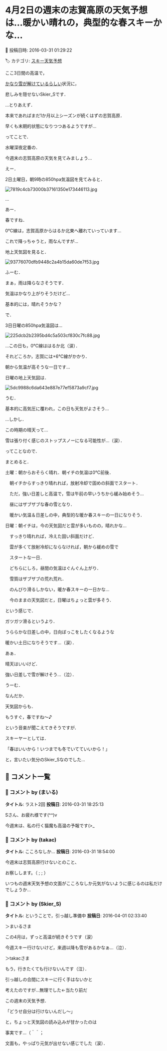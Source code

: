 # 4月2日の週末の志賀高原の天気予想は…暖かい晴れの，典型的な春スキーかな…

📅 投稿日時: 2016-03-31 01:29:22

🏷️ カテゴリ: [スキー天気予想](c6554f5c3c106093b511a8daae23757e8.md)

ここ3日間の高温で，


[かなり雪が解けているらしい](http://red.ap.teacup.com/applet/gokurakuskier/20160330/archive)状況に，


悲しみを隠せないSkier_Sです．





…とりあえず．


本来であればまだ1か月以上シーズンが続くはずの志賀高原．


早くも末期的状態になりつつあるようですが…





ってことで．


水曜深夜定番の．


今週末の志賀高原の天気を見てみましょう…





えー．


2日土曜日，朝9時の850hpa気温図を見てみると．




![7819c4cb73000b37161350e173446113.jpg](images/7819c4cb73000b37161350e173446113.jpg)




…


あー．


春ですね．


0℃線は，志賀高原からはるか北東へ離れていっています…


これで降っちゃうと，雨なんですが…





地上天気図を見ると．




![93776070dfb9448c2a4b15da60de7f53.jpg](images/93776070dfb9448c2a4b15da60de7f53.jpg)




ふーむ．


まぁ，雨は降らなさそうです．


気温はかなり上がりそうだけど…


基本的には，晴れそうかな？





で．


3日日曜の850hpa気温図は…




![225dcb2b2395bd4c5a503cf830c7fc88.jpg](images/225dcb2b2395bd4c5a503cf830c7fc88.jpg)




…この日も，0℃線ははるか北（涙）．


それどころか，志賀には+6℃線がかかり．


朝から気温が高そうな一日です…





日曜の地上天気図は．




![5dc9988c6da643e887e77ef5873a9cf7.jpg](images/5dc9988c6da643e887e77ef5873a9cf7.jpg)




うむ．


基本的に高気圧に覆われ，この日も天気がよさそう…


…しかし．


この時期の晴天って…


雪は張り付く感じのストップスノーになる可能性が…（涙）．





ってことなので．


まとめると．





土曜：朝からおそらく晴れ．朝イチの気温は0℃前後．


　朝イチからすっきり晴れれば，放射冷却で固めの斜面でスタート．


　ただ，強い日差しと高温で，雪は午前の早いうちから緩み始めそう…


　昼にはザブザブな春の雪となり．


　暖かい気温＆日差しの中，典型的な暖か春スキーの一日になりそう．





日曜：朝イチは，今の天気図だと雲が多いものの，晴れかな…


　すっきり晴れれば，冷えた固い斜面だけど．


　雲が多くて放射冷却にならなければ，朝から緩めの雪で


　スタートな一日．


　どちらにしろ，昼間の気温はぐんぐん上がり．


　雪質はザブザブの荒れ荒れ．


　のんびり滑るしかない，暖か春スキーの一日かな…


　今のままの天気図だと，日曜はちょっと雲が多そう．





という感じで．


ガツガツ滑るというより．


うららかな日差しの中，日向ぼっこをしたくなるような


暖かい土日になりそうです…（涙）．





あぁ．


晴天はいいけど．


強い日差しで雪が解けそう…（泣）．





うーむ．


なんだか．


天気図からも．


もうすぐ，春ですね～♪


という音楽が聞こえてきそうですが．


スキーヤーとしては．


「春はいいから！いつまでも冬でいてていいから！」


と，言いたい気分のSkier_Sなのでした…

## 💬 コメント一覧

### 💬 コメント by (まいる)
**タイトル**: ラスト2回
**投稿日**: 2016-03-31 18:25:13

Sさん、お疲れ様です(^^)v

今週末は、私の行く猫魔も高温の予報です(>_

### 💬 コメント by (takac)
**タイトル**: こころなしか…
**投稿日**: 2016-03-31 18:54:00

今週末は志賀高原行けないとのこと、

お察しします。（ ;  ; ）



いつもの週末天気予想の文面がこころなしか元気がないように感じるのは私だけでしょうか…

### 💬 コメント by (Skier_S)
**タイトル**: ということで，引っ越し準備中
**投稿日**: 2016-04-01 02:33:40

＞まいるさま

この4月は，ずっと高温が続きそうです（涙）

今週スキー行けないけど，来週以降も雪があるかなぁ…（泣）．



＞takacさま

もう，行きたくても行けないんです（泣）．

引っ越しの合間にスキーに行く手はないかと

考えたのですが…無理でした←当たり前だ



この週末の天気予想．

「どうせ自分は行けないんだし～」

と，ちょっと天気図の読み込みが甘かったのは

事実です…（＾＾；

文面も，やっぱり元気が出せない感じでした（涙）．

